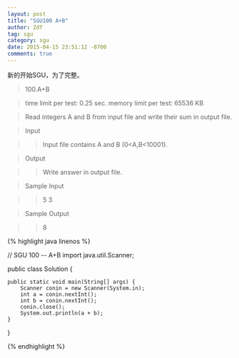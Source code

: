 ```yaml
---
layout: post
title: "SGU100 A+B"
author: Zdf
tag: sgu
category: sgu
date: 2015-04-15 23:51:12 -0700
comments: true
---
```


新的开始SGU，为了完整。

>100.A+B

>time limit per test: 0.25 sec.
>memory limit per test: 65536 KB

>Read integers A and B from input file and write their sum in output file.

>Input

>>Input file contains A and B (0<A,B<10001).

>Output

>>Write answer in output file.

>Sample Input

>>5 3

>Sample Output

>>8



{% highlight java linenos %}

// SGU 100 -- A+B
import java.util.Scanner;


public class Solution {

	public static void main(String[] args) {
		Scanner conin = new Scanner(System.in);
		int a = conin.nextInt();
		int b = conin.nextInt();
		conin.close();
		System.out.println(a + b);
	}

}


{% endhighlight %}